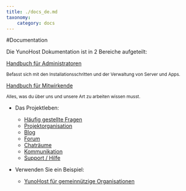 ```yaml
---
title: ./docs_de.md
taxonomy:
    category: docs
---
```

#Documentation

<p class="lead">
Die YunoHost Dokumentation ist in 2 Bereiche aufgeteilt:
</p>

<div class="row text-center">

<div class="col col-md-4 col-md-offset-1">
<a class="btn btn-primary btn-lg" href="/admindoc"><span class="glyphicon glyphicon-lock"></span> Handbuch für Administratoren</a>
<p><small class="text-muted">Befasst sich mit den Installationsschritten und der Verwaltung von Server und Apps.</small></p>
</div>

<div class="col col-md-4 col-md-offset-1">
<a class="btn btn-danger btn-lg" href="/contributordoc"><span class="glyphicon glyphicon-heart"></span> Handbuch für Mitwirkende</a>
<p><small class="text-muted">Alles, was du über uns und unsere Art zu arbeiten wissen musst.</small></p>
</div>

</div>

* Das Projektleben:
   * [Häufig gestellte Fragen](/faq_en)
   * [Projektorganisation](/project_organization)
   * [Blog](https://forum.yunohost.org/c/announcement)
   * [Forum](https://forum.yunohost.org)
   * [Chaträume](/chat_rooms_en)
   * [Kommunikation](/communication_en)
   * [Support / Hilfe](/help)

* Verwenden Sie ein Beispiel:
   * [YunoHost für gemeinnützige Organisationen](/use_case_non-profit_organisations_en)
